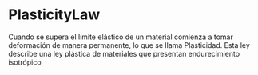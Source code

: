 # PlasticityLaw
Cuando se supera el límite elástico de un material comienza a tomar deformación de manera permanente, lo que se llama Plasticidad. Esta ley describe una ley plástica de materiales que presentan endurecimiento isotrópico
